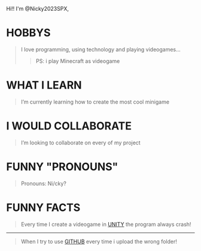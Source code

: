 Hi!! I'm @Nicky2023SPX,
# HOBBYS
> I love programming, using technology and playing videogames...
>> PS: i play Minecraft as videogame

# WHAT I LEARN
> I’m currently learning how to create the most cool minigame

# I WOULD COLLABORATE
> I’m looking to collaborate on every of my project

# FUNNY "PRONOUNS"
> Pronouns: Ni/cky?

# FUNNY FACTS
> Every time I create a videogame in [UNITY](https://unity.com) the program always crash!
-------
> When I try to use [GITHUB](github.com) every time i upload the wrong folder!
